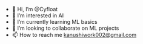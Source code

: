 - 👋 Hi, I’m @Cyfloat
- 👀 I’m interested in AI
- 🌱 I’m currently learning ML basics
- 💞️ I’m looking to collaborate on ML projects
- 📫 How to reach me kanushiwork002@gmail.com

<!---
Cyfloat/Cyfloat is a ✨ special ✨ repository because its `README.md` (this file) appears on your GitHub profile.
You can click the Preview link to take a look at your changes.
--->
